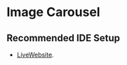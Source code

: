 # Image Carousel
## Recommended IDE Setup

- [LiveWebsite](https://stellular-licorice-8dc7fe.netlify.app/).
